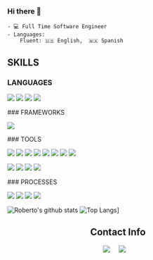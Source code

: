 ### Hi there 👋
```
- 💻 Full Time Software Engineer
- Languages: 
    Fluent: 🇺🇸 English,  🇲🇽 Spanish
```
## SKILLS
### LANGUAGES
<p>
  <img src="https://img.shields.io/badge/ruby%20-201E84.svg?&style=for-the-badge&logo=ruby&logoColor=white" />
  <img src="https://img.shields.io/badge/javascript%20-201E84.svg?&style=for-the-badge&logo=javascript&logoColor=white" />
  <img src="https://img.shields.io/badge/html5%20-B8189A.svg?&style=for-the-badge&logo=html5&logoColor=white" />
  <img src="https://img.shields.io/badge/css3%20-7119C2.svg?&style=for-the-badge&logo=css3&logoColor=white" />
</p>
### FRAMEWORKS
<p>
  <img src="https://img.shields.io/badge/rails%20-7119C2.svg?&style=for-the-badge&logo=rails&logoColor=white" />
</p>
### TOOLS 
<p>
  <img src="https://img.shields.io/badge/rspec%20-7119C2.svg?&style=for-the-badge&logo=rspec&logoColor=white" />
  <img src="https://img.shields.io/badge/heroku%20-201E84.svg?&style=for-the-badge&logo=heroku&logoColor=white" />
  <img src="https://img.shields.io/badge/CI%20-2A42D0.svg?&style=for-the-badge&logo=CI&logoColor=white" />
  <img src="https://img.shields.io/badge/Postgres%20-B8189A.svg?&style=for-the-badge&logo=Postgres&logoColor=white" />
  <img src="https://img.shields.io/badge/Postico%20-7119C2.svg?&style=for-the-badge&logo=Postico&logoColor=white" />
  <img src="https://img.shields.io/badge/Git%20-201E84.svg?&style=for-the-badge&logo=Git&logoColor=white" />
  <img src="https://img.shields.io/badge/SQL%20-201E84.svg?style=for-the-badge&logo=SQL&logoColor=white" />
  <img src="https://img.shields.io/badge/Jquery%20-201E84.svg?style=for-the-badge&logo=Jquery&logoColor=white" />
</p>
<p>
  <img src="https://img.shields.io/badge/Docker%20-201E84.svg?style=for-the-badge&logo=Docker&logoColor=white" />
  <img src="https://img.shields.io/badge/Arel%20-201E84.svg?style=for-the-badge&logo=Arel&logoColor=white" />
  <img src="https://img.shields.io/badge/ActiveRecord%20-2A42D0.svg?&style=for-the-badge&logo=ActiveRecord&logoColor=white" />
  <img src="https://img.shields.io/badge/ActiveStorage%20-2A42D0.svg?&style=for-the-badge&logo=ActiveStorage&logoColor=white" />
</p>
### PROCESSES
<p>
  <img src="https://img.shields.io/badge/OOP%20-2A42D0.svg?&style=for-the-badge&logo=OOP&logoColor=white" />
  <img src="https://img.shields.io/badge/TDD%20-B8189A.svg?&style=for-the-badge&logo=TDD&logoColor=white" />
  <img src="https://img.shields.io/badge/MVC%20-7119C2.svg?&style=for-the-badge&logo=MVC&logoColor=white" />
  <img src="https://img.shields.io/badge/REST%20-201E84.svg?&style=for-the-badge&logo=REST&logoColor=white" />
</p>

![Roberto's github stats](https://github-readme-stats.vercel.app/api?username=robertorodriguez12&show_icons=true&theme=dark)
![Top Langs](https://github-readme-stats.vercel.app/api/top-langs/?username=robertorodriguez12&show_icons=true&theme=default)]

<h2  align="center">Contact Info</h2>
<p align="center">
  <a target="_blank"href="https://www.linkedin.com/in/roberto-j-rodriguez12/"><img src="https://img.shields.io/badge/linkedin-%230077B5.svg?&style=for-the-badge&logo=linkedin&logoColor=white" /></a>&nbsp;&nbsp;&nbsp;&nbsp;
  <a href="mailto:roberto.rodriguez@alumni.colostate.edu?subject=Hello%20Ileri,%20From%20Github"><img src="https://img.shields.io/badge/gmail-%23D14836.svg?&style=for-the-badge&logo=gmail&logoColor=white" /></a>&nbsp;&nbsp;&nbsp;&nbsp;
</p>

<!--
**robertorodriguez12/robertorodriguez12** is a ✨ _special_ ✨ repository because its `README.md` (this file) appears on your GitHub profile.
